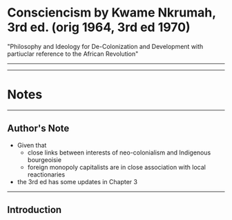 # Consciencism by Kwame Nkrumah, 3rd ed. (orig 1964, 3rd ed 1970)
"Philosophy and Ideology for De-Colonization and Development with partiuclar reference to the African Revolution"



----------------------------------------------------------
----------------------------------------------------------

# Notes

----------------------------------------------------------

## Author's Note
* Given that
    * close links between interests of neo-colonialism and Indigenous bourgeoisie
    * foreign monopoly capitalists are in close association with local reactionaries
* the 3rd ed has some updates in Chapter 3


----------------------------------------------------------

## Introduction